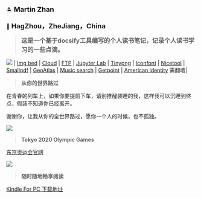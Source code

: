 🏝️   <font color=#000000 size=4 > **Martin Zhan</font>**

🏡   **<font size=4 >HagZhou，ZheJiang，China**</font>


>**<font size=3>这是一个基于docsify工具编写的个人读书笔记，记录个人读书学习的一些点滴。</font>**

<img src = 'http://111.229.17.211:3389/imgs/2020/02/e76b6744f0350b95.jpg' /> | [Img bed]( http://111.229.17.211:3389/ ) | [Cloud]( http://118.25.73.169:666/index.php/login ) | [FTP](ftp://111.229.17.211/) | [Jupyter Lab]( http://111.229.17.211:9090/login?next=%2Flab%3F ) | [Tinypng](https://tinypng.com/) | [Iconfont](https://www.iconfont.cn/home/index) | [Nicetool](http://www.nicetool.net/) | [Smallpdf](https://smallpdf.com/) | [GeoAtlas](https://datav.aliyun.com/tools/atlas/#&lat=33.521903996156105&lng=104.29849999999999&zoom=4) | [Music  search](https://music.liuzhijin.cn/) | [Getpoint](http://api.map.baidu.com/lbsapi/getpoint/index.html) | [American identity](http://shenfendaquan.com/) 需翻墙|



> **从你的世界路过**

在青春的列车上，如果你要提前下车，请别推醒装睡的我，这样我可以沉睡到终点，假装不知道你已经离开。

谢谢你，让我从你的全世界路过，愿你一个人的时候，也不孤独。 

<img src = 'http://111.229.17.211:3389/imgs/2020/03/40e7f399b85b97d3.png' />    



> **Tokyo 2020 Olympic Games**

[东京奥运会官网](https://tokyo2020.org/zh/ ) 

<img src = 'http://111.229.17.211:3389/imgs/2020/02/a583be565d2c9bd8.jpg' />

>  **随时随地畅享阅读**

 [Kindle For PC 下载地址](https://www.amazon.cn/gp/digital/fiona/kcp-landing-page/ref=klp_mn)


